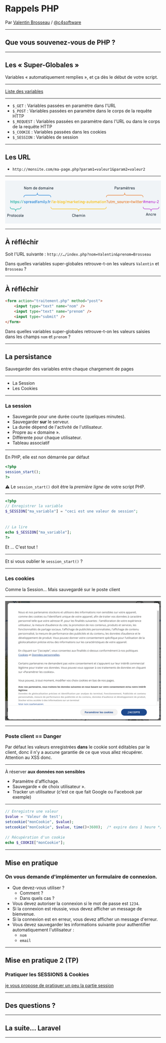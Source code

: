 # Rappels PHP

Par [Valentin Brosseau](https://github.com/c4software) / [@c4software](http://twitter.com/c4software)

---

## Que vous souvenez-vous de PHP ?

---

## Les « Super-Globales »

Variables « automatiquement remplies », et ça dès le début de votre script.

---

[Liste des variables](/tp/php/support.html#les-super-globales)

---

- `$_GET` : Variables passées en paramètre dans l'URL
- `$_POST` : Variables passées en paramètre dans le corps de la requête HTTP
- `$_REQUEST` : Variables passées en paramètre dans l'URL ou dans le corps de la requête HTTP
- `$_COOKIE` : Variables passées dans les cookies
- `$_SESSION` : Variables de session

---

## Les URL

- `http://monsite.com/ma-page.php?param1=valeur1&param2=valeur2`

---

![Découpage de l'URL](./res/decoupage-url.webp)

---

## À réfléchir

Soit l'URL suivante : `http://…/index.php?nom=Valentin&prenom=Brosseau`

Dans quelles variables super-globales retrouve-t-on les valeurs `Valentin` et `Brosseau` ?

---

## À réfléchir

```html
<form action="traitement.php" method="post">
    <input type="text" name="nom" />
    <input type="text" name="prenom" />
    <input type="submit" />
</form>
```

Dans quelles variables super-globales retrouve-t-on les valeurs saisies dans les champs `nom` et `prenom` ?

---

## La persistance

Sauvegarder des variables entre chaque chargement de pages

---

- La Session
- Les Cookies

---

### La session

- Sauvegarde pour une durée courte (quelques minutes).
- Sauvegarder **sur** le serveur.
- La durée dépend de l'activité de l'utilisateur.
- Propre au « domaine ».
- Différente pour chaque utilisateur.
- Tableau associatif

---

En PHP, elle est non démarrée par défaut

```php
<?php
session_start();
?>
```

⚠️ Le `session_start()` doit être la _première ligne_ de votre script PHP.

---

```php
<?php
// Enregistrer la variable
$_SESSION["ma_variable"] = "ceci est une valeur de session";


// La lire
echo $_SESSION["ma_variable"];
?>
```

Et … C'est tout !

---

Et si vous oublier le `session_start()` ?

---

### Les cookies

Comme la Session… Mais sauvegardé sur le poste client

---

![Cookie](./res/cookies.png)

---

### Poste client == Danger

Par défaut les valeurs enregistrées **dans** le cookie sont éditables par le client, donc il n'y a aucune garantie de ce que vous allez récupérer. Attention au XSS donc.

---

À réserver **aux données non sensibles**

- Paramètre d'affichage.
- Sauvegarde « de choix utilisateur ».
- Tracker un utilisateur (c'est ce que fait Google ou Facebook par exemple)

---

```php
// Enregistre une valeur
$value = 'Valeur de test';
setcookie("monCookie", $value);
setcookie("monCookie", $value, time()+3600);  /* expire dans 1 heure */

// Récupération d'un cookie
echo $_COOKIE["monCookie"];
```

---

## Mise en pratique

### On vous demande d'implémenter un formulaire de connexion.

- Que devez-vous utiliser ?
  - Comment ?
  - Dans quels cas ?
- Vous devez autoriser la connexion si le mot de passe est `1234`.
- Si la connexion est réussie, vous devez afficher un message de bienvenue.
- Si la connexion est en erreur, vous devez afficher un message d'erreur.
- Vous devez sauvegarder les informations suivante pour authentifier automatiquement l'utilisateur :
  - `nom`
  - `email`

---

## Mise en pratique 2 (TP)

### Pratiquer les SESSIONS & Cookies

[je vous propose de pratiquer un peu la partie session](/tp/php/tp4.html)

---

## Des questions ?

---

## La suite… Laravel

---